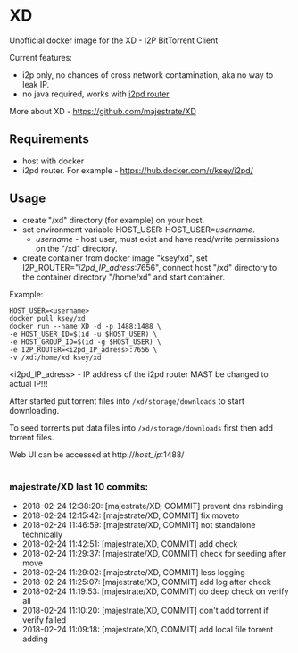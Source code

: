 # XD
Unofficial docker image for the XD - I2P BitTorrent Client

Current features:

* i2p only, no chances of cross network contamination, aka no way to leak IP.
* no java required, works with [i2pd router](https://github.com/purplei2p/i2pd)

More about XD - https://github.com/majestrate/XD

## Requirements

* host with docker
* i2pd router. For example - https://hub.docker.com/r/ksey/i2pd/

## Usage

* create "/xd" directory (for example) on your host.
* set environment variable HOST_USER: HOST_USER=*username*.
  - *username* - host user, must exist and have read/write permissions on the "/xd" directory.
* create container from docker image "ksey/xd", set I2P_ROUTER="*i2pd_IP_adress*:7656", connect host "/xd" directory to the container directory "/home/xd" and start container.

Example:
```
HOST_USER=<username>
docker pull ksey/xd
docker run --name XD -d -p 1488:1488 \
-e HOST_USER_ID=$(id -u $HOST_USER) \
-e HOST_GROUP_ID=$(id -g $HOST_USER) \
-e I2P_ROUTER=<i2pd_IP_adress>:7656 \
-v /xd:/home/xd ksey/xd

```
<i2pd_IP_adress> - IP address of the i2pd router MAST be changed to actual IP!!!

After started put torrent files into `/xd/storage/downloads` to start downloading.

To seed torrents put data files into `/xd/storage/downloads` first then add torrent files.

Web UI can be accessed at http://*host_ip*:1488/
































































































































# #
### majestrate/XD last 10 commits:
* 2018-02-24 12:38:20: [majestrate/XD, COMMIT] prevent dns rebinding
* 2018-02-24 12:15:42: [majestrate/XD, COMMIT] fix moveto
* 2018-02-24 11:46:59: [majestrate/XD, COMMIT] not standalone technically
* 2018-02-24 11:42:51: [majestrate/XD, COMMIT] add check
* 2018-02-24 11:29:37: [majestrate/XD, COMMIT] check for seeding after move
* 2018-02-24 11:29:02: [majestrate/XD, COMMIT] less logging
* 2018-02-24 11:25:07: [majestrate/XD, COMMIT] add log after check
* 2018-02-24 11:19:53: [majestrate/XD, COMMIT] do deep check on verify all
* 2018-02-24 11:10:20: [majestrate/XD, COMMIT] don't add torrent if verify failed
* 2018-02-24 11:09:18: [majestrate/XD, COMMIT] add local file torrent adding

